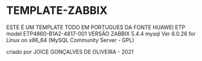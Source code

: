 # TEMPLATE-ZABBIX
ESTE É UM TEMPLATE TODO EM PORTUGUES DA FONTE HUAWEI ETP model ETP4860-B1A2-4817-001
VERSÃO ZABBIX 5.4.4
mysql  Ver 8.0.26 for Linux on x86_64 (MySQL Community Server - GPL)

criado por JOICE GONÇALVES DE OLIVEIRA - 2021
